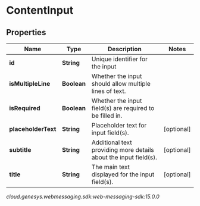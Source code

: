 # ContentInput


## Properties

| Name | Type | Description | Notes |
| ------------ | ------------- | ------------- | ------------- |
| **id** | **String** | Unique identifier for the input |  |
| **isMultipleLine** | **Boolean** | Whether the input should allow multiple lines of text. |  |
| **isRequired** | **Boolean** | Whether the input field(s) are required to be filled in. |  |
| **placeholderText** | **String** | Placeholder text for input field(s). |  [optional] |
| **subtitle** | **String** | Additional text providing more details about the input field(s). |  [optional] |
| **title** | **String** | The main text displayed for the input field(s). |  [optional] |




_cloud.genesys.webmessaging.sdk:web-messaging-sdk:15.0.0_
